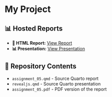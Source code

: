 # My Project

## 📊 Hosted Reports
- **📄 HTML Report:** [View Report](https://rawcdn.githack.com/EricZou007/QTM350_homework5/03a50fd4b51bff5c58f5743e348efe41eb21835a/assignment_05.html)
- **📊 Presentation:** [View Presentation](https://github.com/EricZou007/QTM350_homework5/blob/main/revealjs.pdf)

## 📂 Repository Contents
- `assignment_05.qmd` - Source Quarto report
- `revealjs.qmd` - Source Quarto presentation
- `assignment_05.pdf` - PDF version of the report

